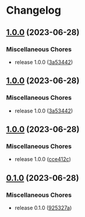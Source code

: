 # Changelog

## [1.0.0](https://github.com/josephdaw/http/compare/v1.0.0...v1.0.0) (2023-06-28)


### Miscellaneous Chores

* release 1.0.0 ([3a53442](https://github.com/josephdaw/http/commit/3a53442ff9d917b51f73a3dc0bb61053933ee38a))

## [1.0.0](https://github.com/josephdaw/http/compare/v1.0.0...v1.0.0) (2023-06-28)


### Miscellaneous Chores

* release 1.0.0 ([3a53442](https://github.com/josephdaw/http/commit/3a53442ff9d917b51f73a3dc0bb61053933ee38a))

## [1.0.0](https://github.com/josephdaw/http/compare/v0.1.0...v1.0.0) (2023-06-28)


### Miscellaneous Chores

* release 1.0.0 ([cce412c](https://github.com/josephdaw/http/commit/cce412cc989ed150870ac0ebb47ad7402e36f325))

## [0.1.0](https://github.com/josephdaw/http/compare/v0.0.5-alpha...v0.1.0) (2023-06-28)


### Miscellaneous Chores

* release 0.1.0 ([925327a](https://github.com/josephdaw/http/commit/925327a358a3852d97e296500ee68eefd599e6c5))
